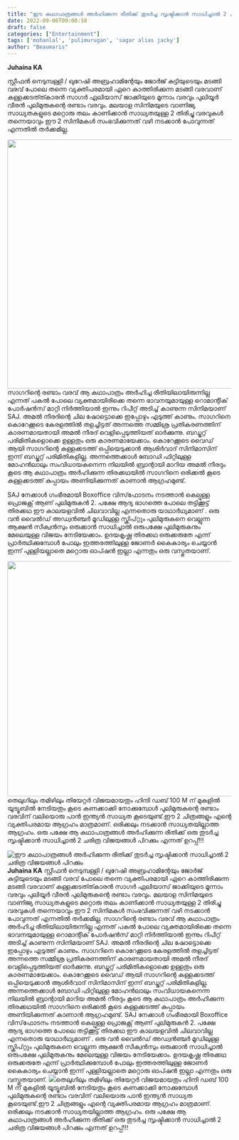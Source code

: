 ```yaml
---
title: "ഈ കഥാപാത്രങ്ങൾ അർഹിക്കുന്ന രീതിക്ക് തുടർച്ച സൃഷ്ടിക്കാൻ സാധിച്ചാൽ 2 ചരിത്ര വിജയങ്ങൾ പിറക്കും"
date: 2022-09-06T09:00:58
draft: false
categories: ["Entertainment"]
tags: ['mohanlal', 'pulimurugan', 'sagar alias jacky']
author: "Beaumaris"
---
```


<strong>Juhaina KA </strong>

സ്റ്റീഫൻ നെടുമ്പള്ളി / ഖുറേഷി അബ്രഹാമിന്റേയും ജോർജ് കുട്ടിയുടെയും മടങ്ങി വരവ് പോലെ തന്നെ വ്യക്തിപരമായി ഏറെ കാത്തിരിക്കുന്ന മടങ്ങി വരവാണ് കള്ളക്കടത്ത്കാരൻ സാഗർ ഏലിയാസ് ജാക്കിയുടെ മൂന്നാം വരവും പുലിയൂർ വീരൻ പുലിമുരുകന്റെ രണ്ടാം വരവും. മലയാള സിനിമയുടെ വാണിജ്യ സാധ്യതകളുടെ മറ്റൊരു തലം കാണിക്കാൻ സാധ്യതയുള്ള 2 തിരിച്ചു വരവുകൾ തന്നെയാവും ഈ 2 സിനിമകൾ സംഭവിക്കുന്നത് വഴി നടക്കാൻ പോവുന്നത് എന്നതിൽ തർക്കമില്ല.

<img class="size-full wp-image-349835 aligncenter" src="https://cdn.boolokam.com/articles/2022/09/fwffgg-1.jpg" alt="" width="960" height="560" />സാഗറിന്റെ രണ്ടാം വരവ് ആ കഥാപാത്രം അർഹിച്ച രീതിയിലായിരുന്നില്ല എന്നത് പകൽ പോലെ വ്യക്തമായിരിക്കെ തന്നെ ഭാവനയുമായുള്ള റൊമാന്റിക് പോർഷൻസ് മാറ്റി നിർത്തിയാൽ ഇന്നും റിപീറ്റ് അടിച്ച് കാണുന്ന സിനിമയാണ് SAJ. അമൽ നീരദിന്റെ ചില ഷോട്ടൊക്കെ ഇപ്പോഴും എടുത്ത് കാണും. സാഗറിനെ കൊറേക്കൂടെ കേരളത്തിൽ തളച്ചിട്ടത് അന്നത്തെ സമ്മിശ്ര പ്രതികരണത്തിന് കാരണമായതായി അമൽ നീരദ് വെളിപ്പെടുത്തിയത് ഓർക്കുന്നു. ബഡ്ജറ്റ് പരിമിതികളൊക്കെ ഉള്ളതും ഒരു കാരണമായേക്കാം. കൊറേക്കൂടെ വൈഡ് ആയി സാഗറിന്റെ കള്ളക്കടത്ത് ഒപ്പിയെടുക്കാൻ ആശിർവാദ് സിനിമാസിന് ഇന്ന് ബഡ്ജറ്റ് പരിമിതികളില്ല. അന്നത്തെക്കാൾ ബോഡി ഫിറ്റിലുള്ള മോഹൻലാലും സംവിധായകനെന്ന നിലയിൽ ബ്രാന്റായി മാറിയ അമൽ നീരദും കൂടെ ആ കഥാപാത്രം അർഹിക്കുന്ന തിരക്കഥയിൽ സാഗറിനെ ഒരിക്കൽ കൂടെ കള്ളക്കടത്ത് കുപ്പായം അണിയിക്കുന്നത് കാണാൻ ആഗ്രഹമുണ്ട്.

SAJ നേക്കാൾ ഗംഭീരമായി Boxoffice വിസ്‌ഫോടനം നടത്താൻ കെല്പുള്ള പ്രൊജക്റ്റ് ആണ് പുലിമുരുകൻ 2. പക്ഷേ ആദ്യ ഭാഗത്തെ പോലെ തട്ടിക്കൂട്ട് തിരക്കഥ ഈ കാലയളവിൽ ചിലവാവില്ല എന്നതൊരു യാഥാർഥ്യമാണ് . ഒരു വൻ വൈൽഡ് അഡ്വൻഞ്ചർ മൂഡിലുള്ള സ്ക്രിപ്റ്റും പുലിമുരുകനെ വെല്ലുന്ന ആക്ഷൻ സീക്വൻസും ഒരുക്കാൻ സാധിച്ചാൽ ഒരുപക്ഷേ പുലിമുരുകനും മേലെയുള്ള വിജയം നേടിയേക്കാം. ഉദയകൃഷ്ണ തിരക്കഥ ഒരുക്കരുതേ എന്ന് പ്രാർത്ഥിക്കുമ്പോൾ പോലും ഇത്തരത്തിലുള്ള ജോണർ കൈകാര്യം ചെയ്യാൻ ഇന്ന് പുള്ളിയല്ലാതെ മറ്റൊരു ഓപ്ഷൻ ഇല്ലാ എന്നതും ഒരു വസ്തുതയാണ്.

<img class="wp-image-349836 aligncenter" src="https://cdn.boolokam.com/articles/2022/09/fwfwfgg.jpeg" alt="" width="940" height="529" />തെലുഗിലും തമിഴിലും തിയേറ്റർ വിജയമായതും ഹിന്ദി ഡബ് 100 M ന് മുകളിൽ യൂട്യൂബിൽ നേടിയതും കൂടെ കണക്കാക്കി നോക്കുമ്പോൾ പുലിമുരുകന്റെ രണ്ടാം വരവിന് വലിയൊരു പാൻ ഇന്ത്യൻ സാധ്യത കൂടെയുണ്ട്.ഈ 2 ചിത്രങ്ങളും എന്റെ വ്യക്തിപരമായ ആഗ്രഹം മാത്രമാണ്. ഒരിക്കലും നടക്കാൻ സാധ്യതയില്ലാത്ത ആഗ്രഹം. ഒരു പക്ഷേ ആ കഥാപാത്രങ്ങൾ അർഹിക്കുന്ന രീതിക്ക് ഒരു തുടർച്ച സൃഷ്ടിക്കാൻ സാധിച്ചാൽ 2 ചരിത്ര വിജയങ്ങൾ പിറക്കും എന്നത് ഉറപ്പ്!!!


![ഈ കഥാപാത്രങ്ങൾ അർഹിക്കുന്ന രീതിക്ക് തുടർച്ച സൃഷ്ടിക്കാൻ സാധിച്ചാൽ 2 ചരിത്ര വിജയങ്ങൾ പിറക്കും](https://cdn.boolokam.com/articles/2022/09/fwffgg-1.jpg)**Juhaina KA** സ്റ്റീഫൻ നെടുമ്പള്ളി / ഖുറേഷി അബ്രഹാമിന്റേയും ജോർജ് കുട്ടിയുടെയും മടങ്ങി വരവ് പോലെ തന്നെ വ്യക്തിപരമായി ഏറെ കാത്തിരിക്കുന്ന മടങ്ങി വരവാണ് കള്ളക്കടത്ത്കാരൻ സാഗർ ഏലിയാസ് ജാക്കിയുടെ മൂന്നാം വരവും പുലിയൂർ വീരൻ പുലിമുരുകന്റെ രണ്ടാം വരവും. മലയാള സിനിമയുടെ വാണിജ്യ സാധ്യതകളുടെ മറ്റൊരു തലം കാണിക്കാൻ സാധ്യതയുള്ള 2 തിരിച്ചു വരവുകൾ തന്നെയാവും ഈ 2 സിനിമകൾ സംഭവിക്കുന്നത് വഴി നടക്കാൻ പോവുന്നത് എന്നതിൽ തർക്കമില്ല. സാഗറിന്റെ രണ്ടാം വരവ് ആ കഥാപാത്രം അർഹിച്ച രീതിയിലായിരുന്നില്ല എന്നത് പകൽ പോലെ വ്യക്തമായിരിക്കെ തന്നെ ഭാവനയുമായുള്ള റൊമാന്റിക് പോർഷൻസ് മാറ്റി നിർത്തിയാൽ ഇന്നും റിപീറ്റ് അടിച്ച് കാണുന്ന സിനിമയാണ് SAJ. അമൽ നീരദിന്റെ ചില ഷോട്ടൊക്കെ ഇപ്പോഴും എടുത്ത് കാണും. സാഗറിനെ കൊറേക്കൂടെ കേരളത്തിൽ തളച്ചിട്ടത് അന്നത്തെ സമ്മിശ്ര പ്രതികരണത്തിന് കാരണമായതായി അമൽ നീരദ് വെളിപ്പെടുത്തിയത് ഓർക്കുന്നു. ബഡ്ജറ്റ് പരിമിതികളൊക്കെ ഉള്ളതും ഒരു കാരണമായേക്കാം. കൊറേക്കൂടെ വൈഡ് ആയി സാഗറിന്റെ കള്ളക്കടത്ത് ഒപ്പിയെടുക്കാൻ ആശിർവാദ് സിനിമാസിന് ഇന്ന് ബഡ്ജറ്റ് പരിമിതികളില്ല. അന്നത്തെക്കാൾ ബോഡി ഫിറ്റിലുള്ള മോഹൻലാലും സംവിധായകനെന്ന നിലയിൽ ബ്രാന്റായി മാറിയ അമൽ നീരദും കൂടെ ആ കഥാപാത്രം അർഹിക്കുന്ന തിരക്കഥയിൽ സാഗറിനെ ഒരിക്കൽ കൂടെ കള്ളക്കടത്ത് കുപ്പായം അണിയിക്കുന്നത് കാണാൻ ആഗ്രഹമുണ്ട്. SAJ നേക്കാൾ ഗംഭീരമായി Boxoffice വിസ്‌ഫോടനം നടത്താൻ കെല്പുള്ള പ്രൊജക്റ്റ് ആണ് പുലിമുരുകൻ 2. പക്ഷേ ആദ്യ ഭാഗത്തെ പോലെ തട്ടിക്കൂട്ട് തിരക്കഥ ഈ കാലയളവിൽ ചിലവാവില്ല എന്നതൊരു യാഥാർഥ്യമാണ് . ഒരു വൻ വൈൽഡ് അഡ്വൻഞ്ചർ മൂഡിലുള്ള സ്ക്രിപ്റ്റും പുലിമുരുകനെ വെല്ലുന്ന ആക്ഷൻ സീക്വൻസും ഒരുക്കാൻ സാധിച്ചാൽ ഒരുപക്ഷേ പുലിമുരുകനും മേലെയുള്ള വിജയം നേടിയേക്കാം. ഉദയകൃഷ്ണ തിരക്കഥ ഒരുക്കരുതേ എന്ന് പ്രാർത്ഥിക്കുമ്പോൾ പോലും ഇത്തരത്തിലുള്ള ജോണർ കൈകാര്യം ചെയ്യാൻ ഇന്ന് പുള്ളിയല്ലാതെ മറ്റൊരു ഓപ്ഷൻ ഇല്ലാ എന്നതും ഒരു വസ്തുതയാണ്. ![](https://cdn.boolokam.com/articles/2022/09/fwfwfgg.jpeg)തെലുഗിലും തമിഴിലും തിയേറ്റർ വിജയമായതും ഹിന്ദി ഡബ് 100 M ന് മുകളിൽ യൂട്യൂബിൽ നേടിയതും കൂടെ കണക്കാക്കി നോക്കുമ്പോൾ പുലിമുരുകന്റെ രണ്ടാം വരവിന് വലിയൊരു പാൻ ഇന്ത്യൻ സാധ്യത കൂടെയുണ്ട്.ഈ 2 ചിത്രങ്ങളും എന്റെ വ്യക്തിപരമായ ആഗ്രഹം മാത്രമാണ്. ഒരിക്കലും നടക്കാൻ സാധ്യതയില്ലാത്ത ആഗ്രഹം. ഒരു പക്ഷേ ആ കഥാപാത്രങ്ങൾ അർഹിക്കുന്ന രീതിക്ക് ഒരു തുടർച്ച സൃഷ്ടിക്കാൻ സാധിച്ചാൽ 2 ചരിത്ര വിജയങ്ങൾ പിറക്കും എന്നത് ഉറപ്പ്!!!
